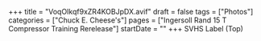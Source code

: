 +++
title = "VoqOIkqf9xZR4KOBJpDX.avif"
draft = false
tags = ["Photos"]
categories = ["Chuck E. Cheese's"]
pages = ["Ingersoll Rand 15 T Compressor Training Rerelease"]
startDate = ""
+++
SVHS Label (Top)

